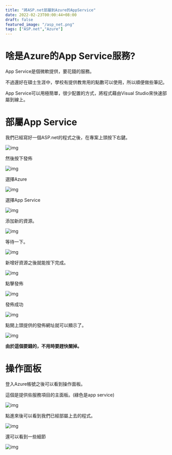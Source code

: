 ```yaml
---
title: "將ASP.net部屬到Azure的AppService"
date: 2022-02-23T00:00:44+08:00
draft: false
featured_image: "/asp_net.png"
tags: ["ASP.net","Azure"]
---
```


# 啥是Azure的App Service服務?

App Service是個微軟提供，要花錢的服務。

不過還好在碩士生涯中，學校有提供教育用的點數可以使用，所以順便做些筆記。

App Service可以用極簡單，很少配置的方式，將程式藉由Visual Studio來快速部屬到線上。

# 部屬App Service

我們已經寫好一個ASP.net的程式之後，在專案上頭按下右鍵。

![img](/blog/public/2022-02-22/azure/3.png)

然後按下發佈

![img](/blog/public/2022-02-22/azure/4.png)

選擇Azure

![img](/blog/public/2022-02-22/azure/5.png)

選擇App Service

![img](/blog/public/2022-02-22/azure/6.png)

添加新的資源。

![img](/blog/public/2022-02-22/azure/7.png)

等待一下。

![img](/blog/public/2022-02-22/azure/8.png)

新增好資源之後就能按下完成。

![img](/blog/public/2022-02-22/azure/9.png)

點擊發佈

![img](/blog/public/2022-02-22/azure/10.png)

發佈成功

![img](/blog/public/2022-02-22/azure/11.png)

點開上頭提供的發佈網址就可以顯示了。

![img](/blog/public/2022-02-22/azure/12.png)

**由於這個要錢的，不用時要趕快關掉。**

# 操作面板

登入Azure帳號之後可以看到操作面板。

這個是提供些服務項目的主面板。(綠色是app service)

![img](/blog/public/2022-02-22/azure/1.png)

點進來後可以看到我們已經部屬上去的程式。

![img](/blog/public/2022-02-22/azure/2.png)

還可以看到一些細節

![img](/blog/public/2022-02-22/azure/2.2.png)

